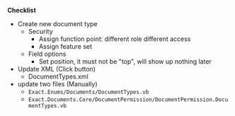 
**Checklist**
- Create new document type
	- Security
		- Assign function point: different role different access
		- Assign feature set
	- Field options
		- Set position, it must not be "top", will show up nothing later
- Update XML (Click button)
	- DocumentTypes.xml
- update two files (Manually)
	- `Exact.Enums/Documents/DocumentTypes.vb`
	- `Exact.Documents.Core/DocumentPermission/DocumentPermission.DocumentTypes.vb`